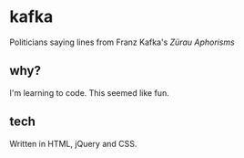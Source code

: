 # kafka
Politicians saying lines from Franz Kafka's *Zürau Aphorisms*

## why?

I'm learning to code. This seemed like fun.

## tech

Written in HTML, jQuery and CSS.
